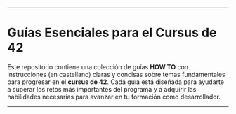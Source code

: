 ---

# Guías Esenciales para el Cursus de 42

Este repositorio contiene una colección de guías **HOW TO** con instrucciones (en castellano) claras y concisas sobre temas fundamentales para progresar en el **cursus de 42**. Cada guía está diseñada para ayudarte a superar los retos más importantes del programa y a adquirir las habilidades necesarias para avanzar en tu formación como desarrollador.

---